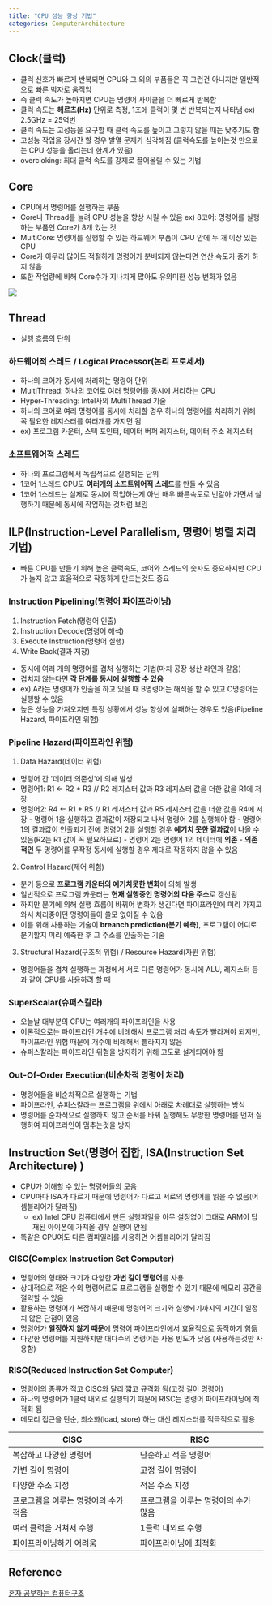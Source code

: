 ```yaml
---
title: "CPU 성능 향상 기법"
categories: ComputerArchitecture
---
```

## Clock(클럭)
- 클럭 신호가 빠르게 반복되면 CPU와 그 외의 부품들은 꼭 그런건 아니지만 일반적으로 빠른 박자로 움직임
- 즉 클럭 속도가 높아지면 CPU는 명령어 사이클을 더 빠르게 반복함
- 클럭 속도는 **헤르츠(Hz)** 단위로 측정, 1초에 클럭이 몇 번 반복되는지 나타냄 ex) 2.5GHz = 25억번
- 클럭 속도는 고성능을 요구할 때 클럭 속도를 높이고 그렇지 않을 때는 낮추기도 함
- 고성능 작업을 장시간 할 경우 발열 문제가 심각해짐 (클럭속도를 높이는것 만으로는 CPU 성능을 올리는데 한계가 있음)
- overcloking: 최대 클럭 속도를 강제로 끌어올릴 수 있는 기법

## Core
- CPU에서 명령어를 실행하는 부품
- Core나 Thread를 늘려 CPU 성능을 향상 시킬 수 있음 ex) 8코어: 명령어를 실행하는 부품인 Core가 8개 있는 것
- MultiCore: 명령어를 실행할 수 있는 하드웨어 부품이 CPU 안에 두 개 이상 있는 CPU
- Core가 아무리 많아도 적절하게 명령어가 분배되지 않는다면 연산 속도가 증가 하지 않음
- 또한 작업량에 비해 Core수가 지나치게 많아도 유의미한 성능 변화가 없음

![]({{site.url}}/images/ComputerArchitecture/CoreThread.png)

## Thread
- 실행 흐름의 단위

### 하드웨어적 스레드 / Logical Processor(논리 프로세서)
- 하나의 코어가 동시에 처리하는 명령어 단위
- MultiThread: 하나의 코어로 여러 명령어를 동시에 처리하는 CPU
- Hyper-Threading: Intel사의 MultiThread 기술
- 하나의 코어로 여러 명령어를 동시에 처리할 경우 하나의 명령어를 처리하기 위해 꼭 필요한 레지스터를 여러개를 가지면 됨
- ex) 프로그램 카운터, 스택 포인터, 데이터 버퍼 레지스터, 데이터 주소 레지스터
    
### 소프트웨어적 스레드
- 하나의 프로그램에서 독립적으로 실행되는 단위
- 1코어 1스레드 CPU도 **여러개의 소프트웨어적 스레드**를 만들 수 있음
- 1코어 1스레드는 실제로 동시에 작업하는게 아닌 매우 빠른속도로 번갈아 가면서 실행하기 때문에 동시에 작업하는 것처럼 보임


## ILP(Instruction-Level Parallelism, 명령어 병렬 처리 기법)
- 빠른 CPU를 만들기 위해 높은 클럭속도, 코어와 스레드의 숫자도 중요하지만 CPU가 놀지 않고 효율적으로 작동하게 만드는것도 중요

### Instruction Pipelining(명령어 파이프라이닝)
1. Instruction Fetch(명령어 인출)
2. Instruction Decode(명령어 해석)
3. Execute Instruction(명령어 실행)
4. Write Back(결과 저장)
- 동시에 여러 개의 명령어를 겹처 실행하는 기법(마치 공장 생산 라인과 같음)
- 겹치지 않는다면 **각 단계를 동시에 실행할 수 있음**
- ex) A라는 명령어가 인출을 하고 있을 때 B명령어는 해석을 할 수 있고 C명령어는 실행할 수 있음
- 높은 성능을 가져오지만 특정 상황에서 성능 향상에 실패하는 경우도 있음(Pipeline Hazard, 파이프라인 위험)

### Pipeline Hazard(파이프라인 위험)
1. Data Hazard(데이터 위험)
- 명령어 간 '데이터 의존성'에 의해 발생
- 명령어1: R1 <- R2 + R3 // R2 레지스터 값과 R3 레지스터 값을 더한 값을 R1에 저장
- 명령어2: R4 <- R1 + R5 // R1 레저스터 값과 R5 레지스터 값을 더한 값을 R4에 저장
        - 명령어 1을 실행하고 결과값이 저장되고 나서 명령어 2를 실행해야 함
        - 명령어 1의 결과값이 인출되기 전에 명령어 2를 실행할 경우 **예기치 못한 결과값**이 나올 수 있음(R2는 R1 값이 꼭 필요하므로)
        - 명령어 2는 명령어 1의 데이터에 **의존**
        - **의존적인** 두 명령어를 무작정 동시에 실행할 경우 제대로 작동하지 않을 수 있음

2. Control Hazard(제어 위험)
- 분기 등으로 **프로그램 카운터의 예기치못한 변화**에 의해 발생
- 일반적으로 프로그램 카운터는 **현재 실행중인 명령어의 다음 주소**로 갱신됨
- 하지만 분기에 의해 실행 흐름이 바뀌어 변화가 생긴다면 파이프라인에 미리 가지고 와서 처리중이던 명령어들이 쓸모 없어질 수 있음
- 이를 위해 사용하는 기술이 **breanch prediction(분기 예측)**, 프로그램이 어디로 분기할지 미리 예측한 후 그 주소를 인출하는 기술 

3. Structural Hazard(구조적 위험) / Resource Hazard(자원 위험)
- 명령어들을 겹쳐 실행하는 과정에서 서로 다른 명령어가 동시에 ALU, 레지스터 등과 같이 CPU를 사용하려 할 때

### SuperScalar(슈퍼스칼라)
- 오늘날 대부분의 CPU는 여러개의 파이프라인을 사용
- 이론적으로는 파이프라인 개수에 비례해서 프로그램 처리 속도가 빨라져야 되지만, 파이프라인 위험 때문에 개수에 비례해서 빨라지지 않음
- 슈퍼스칼라는 파이프라인 위험을 방지하기 위해 고도로 설계되어야 함

### Out-Of-Order Execution(비순차적 명령어 처리)
- 명령어들을 비순차적으로 실행하는 기법
- 파이프라인, 슈퍼스칼라는 프로그램을 위에서 아래로 차례대로 실행하는 방식
- 명령어를 순차적으로 실행하지 않고 순서를 바꿔 실행해도 무방한 명령어를 먼저 실행하여 파이프라인이 멈추는것을 방지


## Instruction Set(명령어 집합, ISA(Instruction Set Architecture) )
- CPU가 이해할 수 있는 명령어들의 모음
- CPU마다 ISA가 다르기 때문에 명령어가 다르고 서로의 명령어를 읽을 수 없음(어셈블리어가 달라짐)
    - ex) Intel CPU 컴퓨터에서 만든 실행파일을 아무 설정없이 그대로 ARM이 탑재된 아이폰에 가져올 경우 실행이 안됨
- 똑같은 CPU여도 다른 컴파일러를 사용하면 어셈블리어가 달라짐

### CISC(Complex Instruction Set Computer)
- 명령어의 형태와 크기가 다양한 **가변 길이 명령어**를 사용
- 상대적으로 적은 수의 명령어로도 프로그램을 실행할 수 있기 때문에 메모리 공간을 절약할 수 있음
- 활용하는 명령어가 복잡하기 때문에 명령어의 크기와 실행되기까지의 시간이 일정치 않은 단점이 있음
- 명령어가 **일정하지 않기 때문**에 명령어 파이프라인에서 효율적으로 동작하기 힘듦
- 다양한 명령어를 지원하지만 대다수의 명령어는 사용 빈도가 낮음 (사용하는것만 사용함)

### RISC(Reduced Instruction Set Computer)
- 명령어의 종류가 적고 CISC와 달리 짧고 규격화 됨(고정 길이 명령어)
- 하나의 명령어가 1클럭 내외로 실행되기 때문에 RISC는 명령어 파이프라이닝에 최적화 됨
- 메모리 접근을 단순, 최소화(load, store) 하는 대신 레지스터를 적극적으로 활용

|CISC|RISC|
|---|---|
|복잡하고 다양한 명령어|단순하고 적은 명령어|
|가변 길이 명령어|고정 길이 명령어|
|다양한 주소 지정|적은 주소 지정|
|프로그램을 이루는 명령어의 수가 적음|프로그램을 이루는 명령어의 수가 많음|
|여러 클럭을 거쳐서 수행|1클럭 내외로 수행|
|파이프라이닝하기 어려움|파이프라이닝에 최적화|

## Reference
[혼자 공부하는 컴퓨터구조]()
